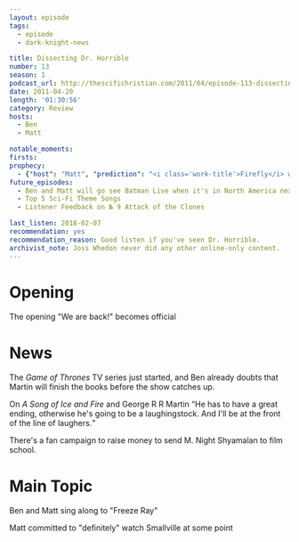 ```yaml
---
layout: episode
tags:
  - episode
  - dark-knight-news 

title: Dissecting Dr. Horrible
number: 13
season: 1
podcast_url: http://thescifichristian.com/2011/04/episode-113-dissecting-dr-horrible/
date: 2011-04-20
length: '01:30:56'
category: Review
hosts:
  - Ben
  - Matt

notable_moments:
firsts: 
prophecy: 
  - {"host": "Matt", "prediction": "<i class='work-title'>Firefly</i> will be back", "veracity": false, "comments": "It's not as of 2018, and Ben and Matt no longer want it to return."}
future_episodes: 
  - Ben and Matt will go see Batman Live when it's in North America next year
  - Top 5 Sci-Fi Theme Songs
  - Listener Feedback on № 9 Attack of the Clones

last_listen: 2018-02-07
recommendation: yes
recommendation_reason: Good listen if you've seen Dr. Horrible.
archivist_note: Joss Whedon never did any other online-only content.
---
```

# Opening
The opening "We are back!" becomes official



# News
The <i class="work-title">Game of Thrones</i> TV series just started, and Ben already doubts that Martin will finish the books before the show catches up.

<div class="quote">
  <span class="quote-context is-size-6">On <i class="work-title">A Song of Ice and Fire</i> and George R R Martin</span>
  <q class="matt">He has to have a great ending, otherwise he's going to be a laughingstock. And I'll be at the front of the line of laughers.</q>
</div>

There's a fan campaign to raise money to send M. Night Shyamalan to film school.



# Main Topic
Ben and Matt sing along to "Freeze Ray"

Matt committed to "definitely" watch Smallville at some point